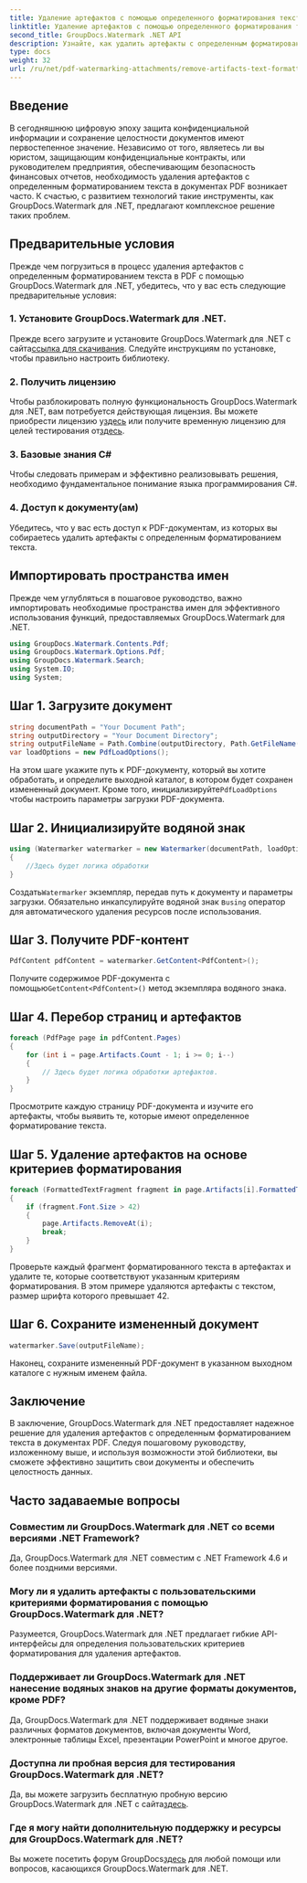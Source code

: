 ```yaml
---
title: Удаление артефактов с помощью определенного форматирования текста в PDF
linktitle: Удаление артефактов с помощью определенного форматирования текста в PDF
second_title: GroupDocs.Watermark .NET API
description: Узнайте, как удалить артефакты с определенным форматированием текста в PDF с помощью GroupDocs для .NET. Следуйте нашему пошаговому руководству.
type: docs
weight: 32
url: /ru/net/pdf-watermarking-attachments/remove-artifacts-text-formatting-pdf/
---
```

## Введение
В сегодняшнюю цифровую эпоху защита конфиденциальной информации и сохранение целостности документов имеют первостепенное значение. Независимо от того, являетесь ли вы юристом, защищающим конфиденциальные контракты, или руководителем предприятия, обеспечивающим безопасность финансовых отчетов, необходимость удаления артефактов с определенным форматированием текста в документах PDF возникает часто. К счастью, с развитием технологий такие инструменты, как GroupDocs.Watermark для .NET, предлагают комплексное решение таких проблем.
## Предварительные условия
Прежде чем погрузиться в процесс удаления артефактов с определенным форматированием текста в PDF с помощью GroupDocs.Watermark для .NET, убедитесь, что у вас есть следующие предварительные условия:
### 1. Установите GroupDocs.Watermark для .NET.
 Прежде всего загрузите и установите GroupDocs.Watermark для .NET с сайта[ссылка для скачивания](https://releases.groupdocs.com/Watermark/net/). Следуйте инструкциям по установке, чтобы правильно настроить библиотеку.
### 2. Получить лицензию
Чтобы разблокировать полную функциональность GroupDocs.Watermark для .NET, вам потребуется действующая лицензия. Вы можете приобрести лицензию у[здесь](https://purchase.groupdocs.com/buy) или получите временную лицензию для целей тестирования от[здесь](https://purchase.groupdocs.com/temporary-license/).
### 3. Базовые знания C#
Чтобы следовать примерам и эффективно реализовывать решения, необходимо фундаментальное понимание языка программирования C#.
### 4. Доступ к документу(ам)
Убедитесь, что у вас есть доступ к PDF-документам, из которых вы собираетесь удалить артефакты с определенным форматированием текста.

## Импортировать пространства имен
Прежде чем углубляться в пошаговое руководство, важно импортировать необходимые пространства имен для эффективного использования функций, предоставляемых GroupDocs.Watermark для .NET.
```csharp
using GroupDocs.Watermark.Contents.Pdf;
using GroupDocs.Watermark.Options.Pdf;
using GroupDocs.Watermark.Search;
using System.IO;
using System;
```
## Шаг 1. Загрузите документ
```csharp
string documentPath = "Your Document Path";
string outputDirectory = "Your Document Directory";
string outputFileName = Path.Combine(outputDirectory, Path.GetFileName(documentPath));
var loadOptions = new PdfLoadOptions();
```
 На этом шаге укажите путь к PDF-документу, который вы хотите обработать, и определите выходной каталог, в котором будет сохранен измененный документ. Кроме того, инициализируйте`PdfLoadOptions` чтобы настроить параметры загрузки PDF-документа.
## Шаг 2. Инициализируйте водяной знак
```csharp
using (Watermarker watermarker = new Watermarker(documentPath, loadOptions))
{
    //Здесь будет логика обработки
}
```
 Создать`Watermarker` экземпляр, передав путь к документу и параметры загрузки. Обязательно инкапсулируйте водяной знак в`using` оператор для автоматического удаления ресурсов после использования.
## Шаг 3. Получите PDF-контент
```csharp
PdfContent pdfContent = watermarker.GetContent<PdfContent>();
```
 Получите содержимое PDF-документа с помощью`GetContent<PdfContent>()` метод экземпляра водяного знака.
## Шаг 4. Перебор страниц и артефактов
```csharp
foreach (PdfPage page in pdfContent.Pages)
{
    for (int i = page.Artifacts.Count - 1; i >= 0; i--)
    {
        // Здесь будет логика обработки артефактов.
    }
}
```
Просмотрите каждую страницу PDF-документа и изучите его артефакты, чтобы выявить те, которые имеют определенное форматирование текста.
## Шаг 5. Удаление артефактов на основе критериев форматирования
```csharp
foreach (FormattedTextFragment fragment in page.Artifacts[i].FormattedTextFragments)
{
    if (fragment.Font.Size > 42)
    {
        page.Artifacts.RemoveAt(i);
        break;
    }
}
```
Проверьте каждый фрагмент форматированного текста в артефактах и удалите те, которые соответствуют указанным критериям форматирования. В этом примере удаляются артефакты с текстом, размер шрифта которого превышает 42.
## Шаг 6. Сохраните измененный документ
```csharp
watermarker.Save(outputFileName);
```
Наконец, сохраните измененный PDF-документ в указанном выходном каталоге с нужным именем файла.

## Заключение
В заключение, GroupDocs.Watermark для .NET предоставляет надежное решение для удаления артефактов с определенным форматированием текста в документах PDF. Следуя пошаговому руководству, изложенному выше, и используя возможности этой библиотеки, вы сможете эффективно защитить свои документы и обеспечить целостность данных.
## Часто задаваемые вопросы
### Совместим ли GroupDocs.Watermark для .NET со всеми версиями .NET Framework?
Да, GroupDocs.Watermark для .NET совместим с .NET Framework 4.6 и более поздними версиями.
### Могу ли я удалить артефакты с пользовательскими критериями форматирования с помощью GroupDocs.Watermark для .NET?
Разумеется, GroupDocs.Watermark для .NET предлагает гибкие API-интерфейсы для определения пользовательских критериев форматирования для удаления артефактов.
### Поддерживает ли GroupDocs.Watermark для .NET нанесение водяных знаков на другие форматы документов, кроме PDF?
Да, GroupDocs.Watermark для .NET поддерживает водяные знаки различных форматов документов, включая документы Word, электронные таблицы Excel, презентации PowerPoint и многое другое.
### Доступна ли пробная версия для тестирования GroupDocs.Watermark для .NET?
 Да, вы можете загрузить бесплатную пробную версию GroupDocs.Watermark для .NET с сайта[здесь](https://releases.groupdocs.com/).
### Где я могу найти дополнительную поддержку и ресурсы для GroupDocs.Watermark для .NET?
 Вы можете посетить форум GroupDocs[здесь](https://forum.groupdocs.com/c/watermark/19) для любой помощи или вопросов, касающихся GroupDocs.Watermark для .NET.